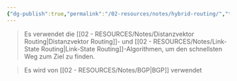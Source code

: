 ```yaml
---
{"dg-publish":true,"permalink":"/02-resources/notes/hybrid-routing/","tags":["netzwerk/protocol"],"noteIcon":"","updated":"2025-08-26T16:35:04.000+02:00"}
---
```


>Es verwendet die [[02 - RESOURCES/Notes/Distanzvektor Routing\|Distanzvektor Routing]]- und [[02 - RESOURCES/Notes/Link-State Routing\|Link-State Routing]]-Algorithmen, um den schnellsten Weg zum Ziel zu finden.

>Es wird von [[02 - RESOURCES/Notes/BGP\|BGP]] verwendet 